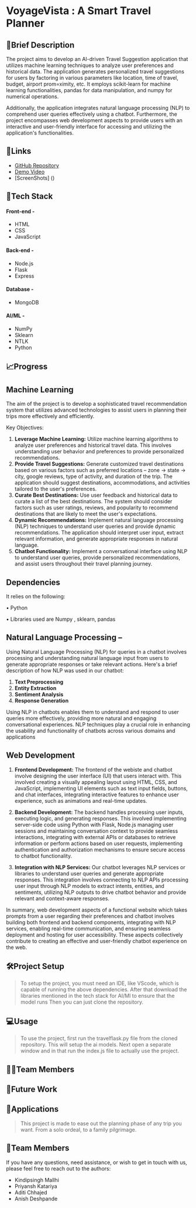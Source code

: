 # VoyageVista : A Smart Travel Planner


## 📝Brief Description
The project aims to develop an AI-driven Travel Suggestion application that utilizes machine learning techniques to analyze user preferences and historical data. The application generates personalized travel suggestions for users by factoring in various parameters like location, time of travel, budget, airport prom=ximity, etc. It employs scikit-learn for machine learning functionalities, pandas for data manipulation, and numpy for numerical operations.

Additionally, the application integrates natural language processing (NLP) to comprehend user queries effectively using a chatbot. Furthermore, the project encompasses web development aspects to provide users with an interactive and user-friendly interface for accessing and utilizing the application's functionalities.

## 🔗Links
- [GitHub Repository](https://github.com/wizardd254/Devdeck_VoyageVista)
- [Demo Video]()
- [ScreenShots] ()

## 🤖Tech Stack

#### Front-end -
- HTML
- CSS
- JavaScript

#### Back-end -

- Node.js
- Flask
- Express

#### Database -
- MongoDB

#### AI/ML -
- NumPy
- Sklearn
- NTLK
- Python

## 📈Progress

## Machine Learning
The aim of the project is to develop a sophisticated travel recommendation system that utilizes advanced technologies to assist users in planning their trips more effectively and efficiently. 

Key Objectives:

1. **Leverage Machine Learning:** Utilize machine learning algorithms to analyze user preferences and historical travel data. This involves understanding user behavior and preferences to provide personalized recommendations.
2. **Provide Travel Suggestions:** Generate customized travel destinations based on various factors such as preferred locations – zone -> state -> city, google reviews, type of activity, and duration of the trip. The application should suggest destinations, accommodations, and activities tailored to the user's preferences.
3. **Curate Best Destinations:** Use user feedback and historical data to curate a list of the best destinations. The system should consider factors such as user ratings, reviews, and popularity to recommend destinations that are likely to meet the user's expectations.
4. **Dynamic Recommendations:** Implement natural language processing (NLP) techniques to understand user queries and provide dynamic recommendations. The application should interpret user input, extract relevant information, and generate appropriate responses in natural language.
5. **Chatbot Functionality:** Implement a conversational interface using NLP to understand user queries, provide personalized recommendations, and assist users throughout their travel planning journey.

## Dependencies 
It relies on the following:

•	Python

•	Libraries used are Numpy , sklearn, pandas

## Natural Language Processing –
Using Natural Language Processing (NLP) for queries in a chatbot involves processing and understanding natural language input from users to generate appropriate responses or take relevant actions. Here's a brief description of how NLP was used in our chatbot:

1. **Text Preprocessing**
2. **Entity Extraction**
3. **Sentiment Analysis** 
4. **Response Generation**

Using NLP in chatbots enables them to understand and respond to user queries more effectively, providing more natural and engaging conversational experiences. NLP techniques play a crucial role in enhancing the usability and functionality of chatbots across various domains and applications


## Web Development
1. **Frontend Development:** The frontend of the webiste and chatbot involve designing the user interface (UI) that users interact with. This involved creating a visually appealing layout using HTML, CSS, and JavaScript, implementing UI elements such as text input fields, buttons, and chat interfaces, integrating interactive features to enhance user experience, such as animations and real-time updates.

2. **Backend Development:** The backend  handles processing user inputs, executing logic, and generating responses. This involved implementing server-side code using Python with Flask, Node.js managing user sessions and maintaining conversation context to provide seamless interactions, integrating with external APIs or databases to retrieve information or perform actions based on user requests, implementing authentication and authorization mechanisms to ensure secure access to chatbot functionality.

3. **Integration with NLP Services:** Our chatbot leverages NLP services or libraries to understand user queries and generate appropriate responses. This integration involves connecting to NLP APIs processing user input through NLP models to extract intents, entities, and sentiments, utilizing NLP outputs to drive chatbot behavior and provide relevant and context-aware responses.

In summary, web development aspects of a functional website which takes prompts from a user regarding their preferences and chatbot involves building both frontend and backend components, integrating with NLP services, enabling real-time communication, and ensuring seamless deployment and hosting for user accessibility. These aspects collectively contribute to creating an effective and user-friendly chatbot experience on the web.

## 🛠Project Setup

> To setup the project, you must need an IDE, like VScode, which is capable of running the above dependencies.
> After that download the libraries mentioned in the tech stack for AI/Ml to ensure that the model runs
> Then you can just clone the repository.

## 💻Usage

> To use the project, first run the travelflask.py file from the cloned repository. This will setup the ai models.
> Next open a separate window and in that run the index.js file to actually use the project.

## 👨‍💻Team Members

## 🔮Future Work

## 💸Applications
> This project is made to ease out the planning phase of any trip you want. From a solo ordeal, to a family pilgrimage.

## 🧑Team Members
If you have any questions, need assistance, or wish to get in touch with us, please feel free to reach out to the authors:
- Kindipsingh Mallhi
- Priyansh Katariya
- Aditi Chhajed
- Anish Deshpande
